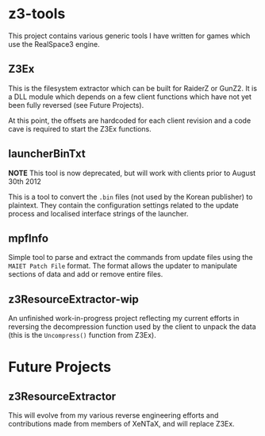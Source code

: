 ﻿z3-tools
========

This project contains various generic tools I have written for games which use the RealSpace3 engine.


## Z3Ex

This is the filesystem extractor which can be built for RaiderZ or GunZ2. It is a DLL module which depends on a few client functions which have not yet been fully reversed (see Future Projects).

At this point, the offsets are hardcoded for each client revision and a code cave is required to start the Z3Ex functions.


## launcherBinTxt

**NOTE** This tool is now deprecated, but will work with clients prior to August 30th 2012

This is a tool to convert the `.bin` files (not used by the Korean publisher) to plaintext. They contain the configuration settings related to the update process and localised interface strings of the launcher.


## mpfInfo

Simple tool to parse and extract the commands from update files using the `MAIET Patch File` format. The format allows the updater to manipulate sections of data and add or remove entire files.


## z3ResourceExtractor-wip

An unfinished work-in-progress project reflecting my current efforts in reversing the decompression function used by the client to unpack the data (this is the `Uncompress()` function from Z3Ex).


Future Projects
===============

## z3ResourceExtractor

This will evolve from my various reverse engineering efforts and contributions made from members of XeNTaX, and will replace Z3Ex.

